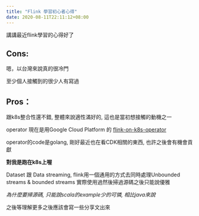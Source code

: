 ```yaml
---
title: "Flink 學習初心者心得"
date: 2020-08-11T22:11:12+08:00
---
```


講講最近flink學習的心得好了

## Cons:

嗯，以台灣來說真的很冷門

至少個人接觸到的很少人有寫過

## Pros：

跟k8s整合性還不錯, 整體來說適性滿好的, 這也是當初想接觸的動機之一

operator 現在是用Google Cloud Platform 的 [flink-on-k8s-operator](https://github.com/GoogleCloudPlatform/flink-on-k8s-operator)

operator的code是golang, 剛好最近也在看CDK相關的東西, 也許之後會有機會貢獻

__對我是跑在k8s上喔__

Dataset 跟 Data streaming, flink用一個通用的方式去同時處理Unbounded streams & bounded streams
實際使用過然後掃過源碼之後只能說優雅

_為什麼要掃源碼, 只能說scala的example少的可憐, 相比java來說_


之後等理解更多之後應該會寫一些分享文出來
